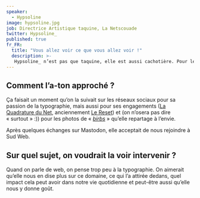 ```yaml
---
speaker:
  - Hypsoline
image: hypsoline.jpg
job: Directrice Artistique taquine, La Netscouade
twitter: Hypsoline_
published: true
fr_FR:
  title: "Vous allez voir ce que vous allez voir !"
  description: >-
   Hypsoline_ n’est pas que taquine, elle est aussi cachotière. Pour le moment, on ne sait pas ce qu’elle va nous montrer, mais ça va vous intéresser.
---
```


## Comment l’a-ton approché ?

Ça faisait un moment qu’on la suivait sur les réseaux sociaux pour sa passion de la typographie, mais aussi pour ses engagements ([La Quadrature du Net](https://www.laquadrature.net), anciennement [Le Reset](https://lereset.org/)) et (on n’osera pas dire « surtout » :)) pour les photos de « [_birbs_](https://twitter.com/AlexTheHonk/status/1095970548566220801) » qu’elle repartage à l’envie.

Après quelques échanges sur Mastodon, elle acceptait de nous rejoindre à Sud Web.

## Sur quel sujet, on voudrait la voir intervenir ?

Quand on parle de web, on pense trop peu à la typographie. On aimerait qu’elle nous en dise plus sur ce domaine, ce qui l’a attirée dedans, quel impact cela peut avoir dans notre vie quotidienne et peut-être aussi qu’elle nous y donne goût.
